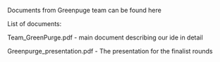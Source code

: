 Documents from Greenpuge team can be found here

List of documents:

Team_GreenPurge.pdf - main document describing our ide in detail

Greenpurge_presentation.pdf - The presentation for the finalist rounds
